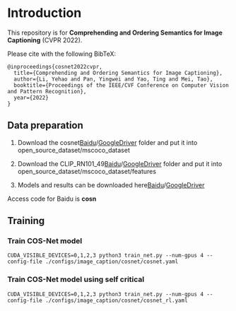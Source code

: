# Introduction
This repository is for **Comprehending and Ordering Semantics for Image Captioning** (CVPR 2022).

Please cite with the following BibTeX:

```
@inproceedings{cosnet2022cvpr,
  title={Comprehending and Ordering Semantics for Image Captioning},
  author={Li, Yehao and Pan, Yingwei and Yao, Ting and Mei, Tao},
  booktitle={Proceedings of the IEEE/CVF Conference on Computer Vision and Pattern Recognition},
  year={2022}
}
```

## Data preparation
1. Download the cosnet[Baidu](https://pan.baidu.com/s/1x3BJzemXcIvKo1padRq_cg)/[GoogleDriver](https://drive.google.com/drive/folders/1iMuMRZubQK61aJcPFkLJdHdUVF2-mY2S?usp=sharing) folder and put it into open_source_dataset/mscoco_dataset

2. Download the CLIP_RN101_49[Baidu](https://pan.baidu.com/s/1S-YVjumU7fK6atzhrE_1yg)/[GoogleDriver](https://drive.google.com/drive/folders/1vx9n7tAIt8su0y_3tsPJGvMPBMm8JLCZ?usp=sharing) folder and put it into open_source_dataset/mscoco_dataset/features

3. Models and results can be downloaded here[Baidu](https://pan.baidu.com/s/1FESU3-pgTRYvsLo9hBfzqg)/[GoogleDriver](https://drive.google.com/drive/folders/1_MyCArojK6Bg8PGPLlS6NHVFQ4iIbxzc?usp=sharing)

Access code for Baidu is **cosn**

## Training
### Train COS-Net model
```
CUDA_VISIBLE_DEVICES=0,1,2,3 python3 train_net.py --num-gpus 4 --config-file ./configs/image_caption/cosnet/cosnet.yaml
```

### Train COS-Net model using self critical
```
CUDA_VISIBLE_DEVICES=0,1,2,3 python3 train_net.py --num-gpus 4 --config-file ./configs/image_caption/cosnet/cosnet_rl.yaml
```

